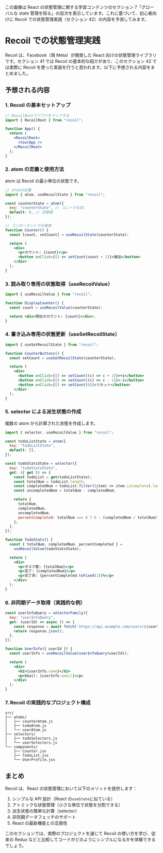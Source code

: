 この画像は React の状態管理に関する学習コンテンツのセクション 7「グローバルな state 管理を知る」の目次を表示しています。これに基づいて、初心者向けに Recoil での状態管理実践（セクション 42）の内容を予測してみます。

# Recoil での状態管理実践

Recoil は、Facebook（現 Meta）が開発した React 向けの状態管理ライブラリです。セクション 41 では Recoil の基本的な紹介があり、このセクション 42 では実際に Recoil を使った実装を行うと思われます。以下に予想される内容をまとめました。

## 予想される内容

### 1. Recoil の基本セットアップ

```jsx
// RecoilRootでアプリをラップする
import { RecoilRoot } from "recoil";

function App() {
  return (
    <RecoilRoot>
      <YourApp />
    </RecoilRoot>
  );
}
```

### 2. atom の定義と使用方法

atom は Recoil の最小単位の状態です。

```jsx
// atomの定義
import { atom, useRecoilState } from "recoil";

const counterState = atom({
  key: "counterState", // ユニークなID
  default: 0, // 初期値
});

// コンポーネントでの使用
function Counter() {
  const [count, setCount] = useRecoilState(counterState);

  return (
    <div>
      <p>カウント: {count}</p>
      <button onClick={() => setCount(count + 1)}>増加</button>
    </div>
  );
}
```

### 3. 読み取り専用の状態取得（useRecoilValue）

```jsx
import { useRecoilValue } from "recoil";

function DisplayCounter() {
  const count = useRecoilValue(counterState);

  return <div>現在のカウント: {count}</div>;
}
```

### 4. 書き込み専用の状態更新（useSetRecoilState）

```jsx
import { useSetRecoilState } from "recoil";

function CounterButtons() {
  const setCount = useSetRecoilState(counterState);

  return (
    <div>
      <button onClick={() => setCount((c) => c + 1)}>+1</button>
      <button onClick={() => setCount((c) => c - 1)}>-1</button>
      <button onClick={() => setCount(0)}>リセット</button>
    </div>
  );
}
```

### 5. selector による派生状態の作成

複数の atom から計算された状態を作成します。

```jsx
import { selector, useRecoilValue } from "recoil";

const todoListState = atom({
  key: "todoListState",
  default: [],
});

const todoStatsState = selector({
  key: "todoStatsState",
  get: ({ get }) => {
    const todoList = get(todoListState);
    const totalNum = todoList.length;
    const completedNum = todoList.filter((item) => item.isComplete).length;
    const uncompletedNum = totalNum - completedNum;

    return {
      totalNum,
      completedNum,
      uncompletedNum,
      percentCompleted: totalNum === 0 ? 0 : (completedNum / totalNum) * 100,
    };
  },
});

function TodoStats() {
  const { totalNum, completedNum, percentCompleted } =
    useRecoilValue(todoStatsState);

  return (
    <div>
      <p>タスク数: {totalNum}</p>
      <p>完了: {completedNum}</p>
      <p>完了率: {percentCompleted.toFixed(1)}%</p>
    </div>
  );
}
```

### 6. 非同期データ取得（実践的な例）

```jsx
const userInfoQuery = selectorFamily({
  key: "userInfoQuery",
  get: (userId) => async () => {
    const response = await fetch(`https://api.example.com/users/${userId}`);
    return response.json();
  },
});

function UserInfo({ userId }) {
  const userInfo = useRecoilValue(userInfoQuery(userId));

  return (
    <div>
      <h2>{userInfo.name}</h2>
      <p>Email: {userInfo.email}</p>
    </div>
  );
}
```

### 7. Recoil の実践的なプロジェクト構成

```
src/
├── atoms/
│   ├── counterAtom.js
│   ├── todoAtom.js
│   └── userAtom.js
├── selectors/
│   ├── todoSelectors.js
│   └── userSelectors.js
└── components/
    ├── Counter.jsx
    ├── TodoList.jsx
    └── UserProfile.jsx
```

## まとめ

Recoil は、React の状態管理において以下のメリットを提供します：

1. シンプルな API 設計（React の`useState`に似ている）
2. アトミックな状態管理（小さな単位で状態を分割できる）
3. 派生状態の簡単な計算（selector）
4. 非同期データフェッチのサポート
5. React の最新機能との互換性

このセクションでは、実際のプロジェクトを通じて Recoil の使い方を学び、従来の Redux などと比較してコードがどのようにシンプルになるかを体験できるでしょう。
